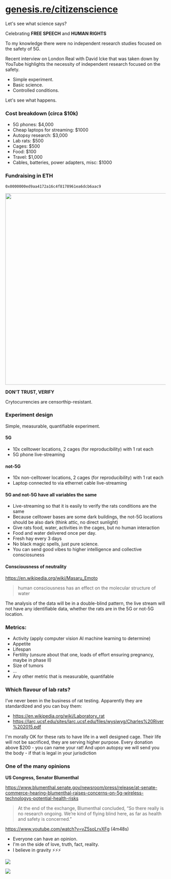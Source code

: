 # **[genesis.re/citizenscience](https://genesis.re/citizenscience)**

Let's see what science says?

Celebrating **FREE SPEECH** and **HUMAN RIGHTS**

To my knowledge there were no independent research studies focused on the safety of 5G.

Recent interview on London Real with David Icke that was taken down by YouTube highlights the necessity of independent research focused on the safety.

- Simple experiment.
- Basic science.
- Controlled conditions.

Let's see what happens.

### Cost breakdown (circa $10k)

- 5G phones: $4,000
- Cheap laptops for streaming: $1000
- Autopsy research: $3,000
- Lab rats: $500
- Cages: $500
- Food: $100
- Travel: $1,000
- Cables, batteries, power adapters, misc: $1000

### Fundraising in ETH
`0x0000000ed9aa4172a16c4f8178961ea6dcb6aac9`

<img src="https://raw.githubusercontent.com/londonreal/citizen-science/master/qr.png" width="600">

**DON'T TRUST, VERIFY**

Crytocurrencies are censorthip-resistant.

### Experiment design
Simple, measurable, quantifiable experiment.

#### 5G
* 10x celltower locations, 2 cages (for reproducibility) with 1 rat each  
* 5G phone live-streaming 

#### not-5G
* 10x non-celltower locations, 2 cages (for reproducibility) with 1 rat each  
* Laptop connected to via ethernet cable live-streaming 


#### 5G and not-5G have all variables the same
* Live-streaming so that it is easily to verify the rats conditions are the same
* Because celltower bases are some dark buildings, the not-5G locations should be also dark (think attic, no direct sunlight)
* Give rats food, water, activities in the cages, but no human interaction
* Food and water delivered once per day.
* Fresh hay every 3 days
* No black magic spells, just pure science.
* You can send good vibes to higher intelligence and collective consciosuness 

#### Consciousness of neutrality
https://en.wikipedia.org/wiki/Masaru_Emoto
> human consciousness has an effect on the molecular structure of water

The analysis of the data will be in a double-blind pattern, the live stream will not have any identifiable data, whether the rats are in the 5G or not-5G location.

### Metrics:
* Activity (apply computer vision AI machine learning to determine)
* Appetite
* Lifespan
* Fertility (unsure about that one, loads of effort ensuring pregnancy, maybe in phase II)
* Size of tumors
* ...
* Any other metric that is measurable, quantifable

### Which flavour of lab rats?
I’ve never been in the business of rat testing. Apparently they are standardized and you can buy them:
* https://en.wikipedia.org/wiki/Laboratory_rat
* https://larc.ucsf.edu/sites/larc.ucsf.edu/files/wysiwyg/Charles%20River%202015.pdf

I'm morally OK for these rats to have life in a well designed cage. Their life will not be sacrificed, they are serving higher purpose. Every donation above $200 - you can name your rat! And upon autopsy we will send you the body - if that is legal in your jurisdiction

### One of the many opinions

**US Congress, Senator Blumenthal**

https://www.blumenthal.senate.gov/newsroom/press/release/at-senate-commerce-hearing-blumenthal-raises-concerns-on-5g-wireless-technologys-potential-health-risks

> At the end of the exchange, Blumenthal concluded, “So there really is no research ongoing.  We’re kind of flying blind here, as far as health and safety is concerned.”

https://www.youtube.com/watch?v=vZ5soLrvXFg (4m48s)

- Everyone can have an opinion. 
- I'm on the side of love, truth, fact, reality. 
- I believe in gravity ⚡️⚡️⚡️

![](https://i.imgur.com/kqv6HqJ.jpg)

![](https://raw.githubusercontent.com/londonreal/citizen-science/master/5g-base-station-office.png)
